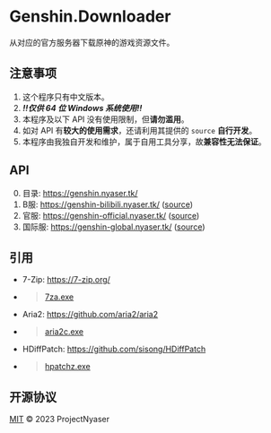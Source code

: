 # Genshin.Downloader
从对应的官方服务器下载原神的游戏资源文件。

## 注意事项
1. 这个程序只有中文版本。
1. ***!!仅供 64 位 Windows 系统使用!!***
4. 本程序及以下 API 没有使用限制，但**请勿滥用**。
5. 如对 API 有**较大的使用需求**，还请利用其提供的 `source` **自行开发**。
1. 本程序由我独自开发和维护，属于自用工具分享，故**兼容性无法保证**。

## API
0. 目录: <https://genshin.nyaser.tk/>
2. B服: <https://genshin-bilibili.nyaser.tk/> ([source](https://genshin-bilibili.nyaser.tk/source))
3. 官服: <https://genshin-official.nyaser.tk/> ([source](https://genshin-official.nyaser.tk/source))
3. 国际服: <https://genshin-global.nyaser.tk/> ([source](https://genshin-global.nyaser.tk/source))

## 引用
- 7-Zip: <https://7-zip.org/>
- > [7za.exe](/7za.exe)
- Aria2: <https://github.com/aria2/aria2>
- > [aria2c.exe](/aria2c.exe)
- HDiffPatch: <https://github.com/sisong/HDiffPatch>
- > [hpatchz.exe](/hpatchz.exe)

## 开源协议
[MIT](LICENSE) © 2023 ProjectNyaser
